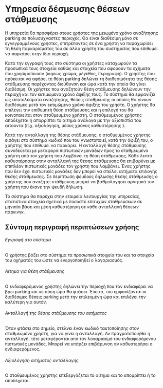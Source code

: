 # Υπηρεσία δέσμευσης θέσεων στάθμευσης

Η υπηρεσία θα προσφέρει στους χρήστες της μειωμένο χρόνο αναζήτησης parking σε πολυσύχναστες περιοχές. Θα είναι διαθέσιμη μόνο σε εγγεγραμμένους χρήστες, επιτρέποντας σε ένα χρήστη να παραχωρίσει τη θέση παρκαρίσματος του σε άλλο χρήστη του συστήματος που επιθυμεί να παρκάρει στην ίδια περιοχή. 

Κατά την εγγραφή τους στο σύστημα οι χρήστες καταχωρούν τα προσωπικά τους στοιχεία καθώς και στοιχεία που αφορούν τα οχήματα που χρησιμοποιούν (κυρίως χρώμα, μέγεθος, περιγραφή). Ο χρήστης που πρόκειται να αφήσει τη θέση parking δηλώνει τη διαθεσιμότητα της θέσης στάθμευσης παρέχοντας διεύθυνση και ώρα κατά την οποία θα γίνει διαθέσιμη. Οι χρήστες που αναζητούν θέση στάθμευσης δηλώνουν την περιοχή και τον εκτιμώμενο χρόνο άφιξής τους. Το σύστημα θα εμφανίζει ως αποτελέσματα αναζήτησης, θέσεις στάθμευσης οι οποίες θα γίνουν διαθέσιμες μετά τον εκτιμώμενο χρόνο άφιξης του χρήστη. Ο χρήστης θα επιλέγει την επιθυμητή θέση στάθμευσης και η επιλογή του θα κοινοποιείται στον σταθμευμένο χρήστη. Ο σταθμευμένος χρήστης αποδέχεται ή απορρίπτει το αίτημα ανάλογα με την αξιοπιστία του αιτούντα (π.χ. αξιολόγηση, μέσος χρόνος καθυστέρησης ).

Κατά την ανταλλαγή της θέσης στάθμευσης, ο σταθμευμένος χρήστης εισάγει στο σύστημα κωδικό που του γνωστοποιεί, κατά την άφιξή του, ο χρήστης που επιθυμεί να παρκάρει. Η ανταλλαγή θέσης στάθμευσης συνοδεύεται με μεταφορά πιστωτικών μονάδων προς το σταθμευμένο χρήστη από τον χρήστη που λαμβάνει τη θέση στάθμευσης. Κάθε λεπτό καθυστέρησης στην ανταλλαγή της θέσης στάθμευσης θα επιβαρύνει με επιπλέον πιστωτικές μονάδες τον χρήστη που λαμβάνει. Ένας χρήστης που δεν έχει πιστωτικές μονάδες δεν μπορεί να στείλει αιτήματα επιλογής θέσης στάθμευσης. Σε περίπτωση ψευδούς δήλωσης θέσης στάθμευσης ο χρήστης που αναζητεί στάθμευση μπορεί να βαθμολογήσει αρνητικά τον χρήστη που έκανε την ψευδή δήλωση.

Το σύστημα θα παρέχει στην εταιρεία λειτουργίας της υπηρεσίας,  στατιστικά στοιχεία σχετικά με ποσοστό επιτυχών σταθμεύσεων σε μηνιαία βάση και μέση καθυστέρηση σε κάθε ανταλλαγή θέσεων πάρκινγκ.


## **Σύντομη περιγραφή περιπτώσεων χρήσης**

###### Εγγραφή  στο σύστημα
Ο χρήστης βάζει στο σύστημα τα προσωπικά στοιχεία του και τα στοιχεία του οχήματός του ώστε να ενεργοποιηθεί ο λογαριασμός. 

###### Αίτημα για θέση στάθμευσης
Ο ενδιαφερόμενος χρήστης δηλώνει την περιοχή που τον ενδιαφέρει να βρει parking και σε πόση ώρα θα φτάσει. Έπειτα, του εμφανίζονται οι διαθέσιμες θέσεις parking μετά την επιλεγμένη ώρα και επιλέγει την καλύτερη για αυτόν.

###### Ανταλλαγή της θέσης στάθμευσης του αιτήματος
Όταν φτάσει στο σημείο, στέλνει έναν κωδικό ταυτοποίησης στον σταθμευμένο χρήστη, για να γίνει η ανταλλαγή.
Αν πραγματοποιηθεί η ανταλλαγή, τότε μεταφέρονται απο τον λογαριασμό του ενδιαφερόμενου πιστωτικές μονάδες. Μπορεί να υπάρξει επιβάρυνση αν καθυστερήσει ο ενδιαφερόμενος.

###### Αξιολόγηση αιτήματος ανταλλαγής
Ο σταθμευμένος χρήστης επεξεργάζεται το αίτημα και το απορρίπτει ή το αποδέχεται.



